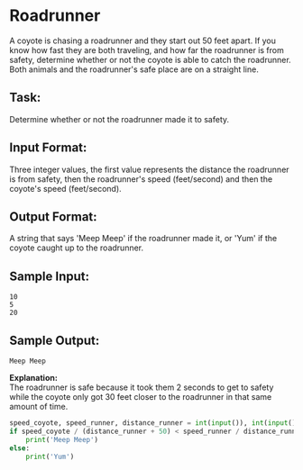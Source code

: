 # Roadrunner
A coyote is chasing a roadrunner and they start out 50 feet apart. If you know how fast they are both traveling, and how far the roadrunner is from safety, determine whether or not the coyote is able to catch the roadrunner. 
Both animals and the roadrunner's safe place are on a straight line.

## Task: 
Determine whether or not the roadrunner made it to safety.

## Input Format: 
Three integer values, the first value represents the distance the roadrunner is from safety, then the roadrunner's speed (feet/second) and then the coyote's speed (feet/second).

## Output Format: 
A string that says 'Meep Meep' if the roadrunner made it, or 'Yum' if the coyote caught up to the roadrunner.

## Sample Input: 
```
10 
5 
20
```

## Sample Output: 
```Meep Meep```

**Explanation:**  
The roadrunner is safe because it took them 2 seconds to get to safety while the coyote only got 30 feet closer to the roadrunner in that same amount of time.


```python
speed_coyote, speed_runner, distance_runner = int(input()), int(input()), int(input())
if speed_coyote / (distance_runner + 50) < speed_runner / distance_runner:
    print('Meep Meep')
else:
    print('Yum')
```
